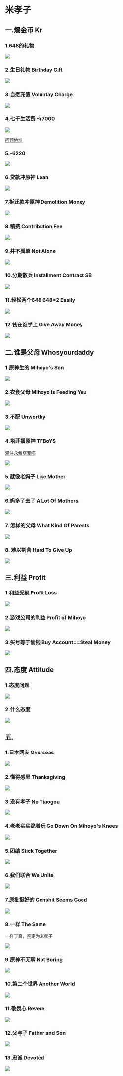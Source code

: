 # 米孝子

## 一.爆金币   Kr

### 1.648的礼物

![](https://github.com/DreamingCats/miHoYoJokes/raw/main/genshitjokes/米孝子/爆金币/648的礼物.jpg)

### 2.生日礼物   Birthday Gift

![](https://github.com/DreamingCats/miHoYoJokes/raw/main/genshitjokes/米孝子/爆金币/生日礼物.jpg)

### 3.自愿充值   Voluntay Charge

![](https://github.com/DreamingCats/miHoYoJokes/raw/main/genshitjokes/米孝子/爆金币/自愿充值.jpg)

### 4.七千生活费 -¥7000

![](https://github.com/DreamingCats/miHoYoJokes/raw/main/genshitjokes/米孝子/爆金币/七千生活费.jpg)

<a href="https://www.zhihu.com/question/427305451/answer/1580649667" target="_blank">问题地址</a>

### 5.-6220

![](https://github.com/DreamingCats/miHoYoJokes/raw/main/genshitjokes/米孝子/爆金币/-6220.jpg)

### 6.贷款冲原神   Loan

![](https://github.com/DreamingCats/miHoYoJokes/raw/main/genshitjokes/米孝子/爆金币/贷款冲原神.jpg)

### 7.拆迁款冲原神   Demolition Money

![](https://github.com/DreamingCats/miHoYoJokes/raw/main/genshitjokes/米孝子/爆金币/拆迁款冲原神.jpg)

### 8.稿费   Contribution Fee

![](https://github.com/DreamingCats/miHoYoJokes/raw/main/genshitjokes/米孝子/爆金币/稿费.jpg)

### 9.并不孤单   Not Alone

![](https://github.com/DreamingCats/miHoYoJokes/raw/main/genshitjokes/米孝子/爆金币/并不孤单.jpg)

### 10.分期散兵   Installment Contract SB

![](https://github.com/DreamingCats/miHoYoJokes/raw/main/genshitjokes/米孝子/爆金币/分期散兵.jpg)

### 11.轻松两个648   648*2 Easily

![](https://github.com/DreamingCats/miHoYoJokes/raw/main/genshitjokes/米孝子/爆金币/轻松两个648.jpg)

### 12.钱在谁手上   Give Away Money

![](https://github.com/DreamingCats/miHoYoJokes/raw/main/genshitjokes/米孝子/爆金币/钱在谁手上.jpg)


## 二.谁是父母   Whosyourdaddy

### 1.原神生的   Mihoyo's Son

![](https://github.com/DreamingCats/miHoYoJokes/raw/main/genshitjokes/米孝子/谁是父母/原神生的.jpg)

### 2.衣食父母   Mihoyo Is Feeding You

![](https://github.com/DreamingCats/miHoYoJokes/raw/main/genshitjokes/米孝子/谁是父母/衣食父母.jpg)

### 3.不配   Unworthy

![](https://github.com/DreamingCats/miHoYoJokes/raw/main/genshitjokes/米孝子/谁是父母/不配.jpg)

### 4.塔菲播原神   TFBoYS

<a href="https://space.bilibili.com/395685360/" target="_blank">灌注永雏塔菲喵</a>

![](https://github.com/DreamingCats/miHoYoJokes/raw/main/genshitjokes/米孝子/谁是父母/塔菲播原神.jpg)

### 5.就像老妈子    Like Mother

![](https://github.com/DreamingCats/miHoYoJokes/raw/main/genshitjokes/米孝子/谁是父母/就像老妈子.jpg)

### 6.妈多了去了    A Lot Of Mothers 

![](https://github.com/DreamingCats/miHoYoJokes/raw/main/genshitjokes/米孝子/谁是父母/妈多了去了.jpg)

### 7. 怎样的父母    What Kind Of Parents

![](https://github.com/DreamingCats/miHoYoJokes/raw/main/genshitjokes/米孝子/谁是父母/怎样的父母.jpg)

### 8. 难以割舍    Hard To Give Up
![](https://github.com/DreamingCats/miHoYoJokes/raw/main/genshitjokes/米孝子/谁是父母/难以割舍.jpg)


## 三.利益   Profit

### 1.利益受损   Profit Loss

![](https://github.com/DreamingCats/miHoYoJokes/raw/main/genshitjokes/米孝子/利益/利益受损.jpg)

### 2.游戏公司的利益   Profit of Mihoyo

![](https://github.com/DreamingCats/miHoYoJokes/raw/main/genshitjokes/米孝子/利益/游戏公司的利益.jpg)

### 3.买号等于偷钱   Buy Account==Steal Money

![](https://github.com/DreamingCats/miHoYoJokes/raw/main/genshitjokes/米孝子/买号等于偷钱.jpg)

## 四.态度   Attitude

### 1.态度问题

![](https://github.com/DreamingCats/miHoYoJokes/raw/main/genshitjokes/米孝子/态度/态度问题.jpg)

### 2.什么态度

![](https://github.com/DreamingCats/miHoYoJokes/raw/main/genshitjokes/米孝子/态度/什么态度.jpg)

## 五.

### 1.日本网友   Overseas

![](https://github.com/DreamingCats/miHoYoJokes/raw/main/genshitjokes/米孝子/日本网友.jpg)

### 2.懂得感恩   Thanksgiving

![](https://github.com/DreamingCats/miHoYoJokes/raw/main/genshitjokes/米孝子/懂得感恩.jpg)

### 3.没有孝子   No Tiaogou

![](https://github.com/DreamingCats/miHoYoJokes/raw/main/genshitjokes/米孝子/没有孝子.jpg)

### 4.老老实实跪着玩   Go Down On Mihoyo's Knees

![](https://github.com/DreamingCats/miHoYoJokes/raw/main/genshitjokes/米孝子/老老实实跪着玩.jpg)

### 5.团结   Stick Together

![](https://github.com/DreamingCats/miHoYoJokes/raw/main/genshitjokes/米孝子/团结.jpg)

### 6.我们联合   We Unite

![](https://github.com/DreamingCats/miHoYoJokes/raw/main/genshitjokes/米孝子/我们联合.jpg)

### 7.原批挺好的   Genshit Seems Good

![](https://github.com/DreamingCats/miHoYoJokes/raw/main/genshitjokes/米孝子/原批挺好的.jpg)

### 8.一样   The Same

一样丁真，鉴定为米孝子

![](https://github.com/DreamingCats/miHoYoJokes/raw/main/genshitjokes/米孝子/一样.jpg)

### 9.原神不无聊   Not Boring

![](https://github.com/DreamingCats/miHoYoJokes/raw/main/genshitjokes/米孝子/原神不无聊.jpg)

### 10.第二个世界   Another World

![](https://github.com/DreamingCats/miHoYoJokes/raw/main/genshitjokes/米孝子/第二个世界.jpg)

### 11.敬畏心   Revere

![](https://github.com/DreamingCats/miHoYoJokes/raw/main/genshitjokes/米孝子/敬畏心.jpg)

### 12.父与子    Father and Son

![](https://github.com/DreamingCats/miHoYoJokes/raw/main/genshitjokes/米孝子/父与子.jpg)

### 13.忠诚    Devoted

![](https://github.com/DreamingCats/miHoYoJokes/raw/main/genshitjokes/米孝子/忠诚.jpg)

